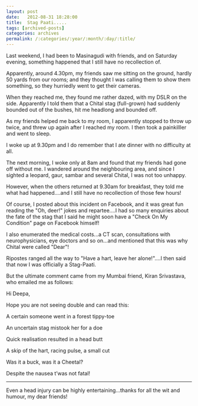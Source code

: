 ```yaml
---
layout: post
date:	2012-08-31 18:28:00
title:  Stag Paati.....
tags: [archived-posts]
categories: archives
permalink: /:categories/:year/:month/:day/:title/
---
```

Last weekend, I had been to Masinagudi with friends, and on Saturday evening, something happened that I still have no recollection of.

Apparently, around 4.30pm, my friends saw me sitting on the ground, hardly 50 yards from our rooms; and they thought I was calling them to show them something, so they hurriedly went to get their cameras.

When they reached me, they found me rather dazed, with my DSLR on the side. Apparently I told them that a Chital stag (full-grown) had suddenly bounded out of the bushes, hit me headlong and bounded off. 

As my friends helped me back to my room, I apparently stopped to throw up twice, and threw up again after I reached my room. I then took a painkilller and went to sleep.

I woke up at 9.30pm and I do remember that I ate dinner with no difficulty at all.

The next morning, I woke only at 8am and found that my friends had gone off without me. I wandered around the neighbouring area, and since I sighted a leopard, gaur, sambar and several Chital, I was not too unhappy. 

However, when the others returned at 9.30am for breakfast, they told me what had happened....and I still have no recollection of those few hours!

Of course, I posted about this incident on Facebook, and it was great fun reading the "Oh, deer!" jokes and repartee....I had so many enquiries about the fate of the stag that I said he might soon have a "Check On My Condition" page on Facebook himself!

I also enumerated the medical costs...a CT scan, consultations with neurophysicians, eye doctors and so on...and mentioned that this was why Chital were called "Dear"!

Ripostes ranged all the way to "Have a hart, leave her alone!"....I then said that now I was officially a Stag-Paati.

But the ultimate comment came from my Mumbai friend, Kiran Srivastava, who emailed me as follows:


Hi Deepa,

Hope you are not seeing double and can read this:

A certain someone went in a forest tippy-toe

An uncertain stag mistook her for a doe

Quick realisation resulted in a head butt

A skip of the hart, racing pulse, a small cut

Was it a buck, was it a Cheetal?

Despite the nausea t’was not fatal!

******************

Even a head injury can be highly entertaining...thanks for all the wit and humour, my dear friends!
